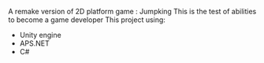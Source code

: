 A remake version of 2D platform game : Jumpking
This is the test of abilities to become a game developer
This project using:
+ Unity engine
+ APS.NET
+ C#
